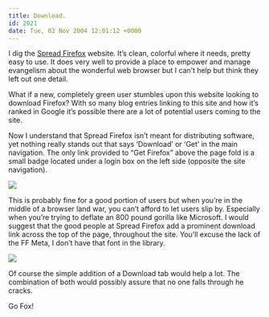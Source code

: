 ```yaml
---
title: Download.
id: 2021
date: Tue, 02 Nov 2004 12:01:12 +0000
---
```


I dig the [Spread Firefox](http://www.spreadfirefox.com) website. It’s clean, colorful where it needs, pretty easy to use. It does very well to provide a place to empower and manage evangelism about the wonderful web browser but I can’t help but think they left out one detail.  

What if a new, completely green user stumbles upon this website looking to download Firefox? With so many blog entries linking to this site and how it’s ranked in Google it’s possible there are a lot of potential users coming to the site.  

Now I understand that Spread Firefox isn’t meant for distributing software, yet nothing really stands out that says ‘Download’ or ‘Get’ in the main navigation. The only link provided to “Get Firefox” above the page fold is a small badge located under a login box on the left side (opposite the site navigation).  

[![](https://www.airbagindustries.com/images/firefox.gif)](https://www.airbagindustries.com/images/firefox.png "Spread Firefox: Before")  

This is probably fine for a good portion of users but when you’re in the middle of a browser land war, you can’t afford to let users slip by. Especially when you’re trying to deflate an 800 pound gorilla like Microsoft. I would suggest that the good people at Spread Firefox add a prominent download link across the top of the page, throughout the site. You’ll excuse the lack of the FF Meta, I don’t have that font in the library.  

[![](https://www.airbagindustries.com/images/firefox2.gif)](https://www.airbagindustries.com/images/firefox2.png "Spread Firefox: After")  

Of course the simple addition of a Download tab would help a lot. The combination of both would possibly assure that no one falls through he cracks.  

Go Fox!






